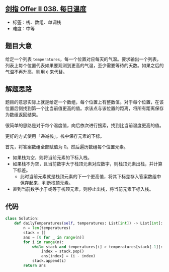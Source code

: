 ## [剑指 Offer II 038. 每日温度](https://leetcode-cn.com/problems/iIQa4I/)

- 标签：栈、数组、单调栈
- 难度：中等

## 题目大意

给定一个列表 `temperatures`，每一个位置对应每天的气温。要求输出一个列表，列表上每个位置代表如果要观测到更高的气温，至少需要等待的天数。如果之后的气温不再升高，则用 `0` 来代替。

## 解题思路

题目的意思实际上就是给定一个数组，每个位置上有整数值。对于每个位置，在该位置后侧找到第一个比当前值更高的值。求该点与该位置的距离，将所有距离保存为数组返回结果。

很简单的思路是对于每个温度值，向后依次进行搜索，找到比当前温度更高的值。

更好的方式使用「递减栈」。栈中保存元素的下标。

首先，将答案数组全部赋值为 0。然后遍历数组每个位置元素。

- 如果栈为空，则将当前元素的下标入栈。
- 如果栈不为空，且当前数字大于栈顶元素对应数字，则栈顶元素出栈，并计算下标差。
	- 此时当前元素就是栈顶元素的下一个更高值，将其下标差存入答案数组中保存起来，判断栈顶元素。
- 直到当前数字小于或等于栈顶元素，则停止出栈，将当前元素下标入栈。

## 代码

```Python
class Solution:
    def dailyTemperatures(self, temperatures: List[int]) -> List[int]:
        n = len(temperatures)
        stack = []
        ans = [0 for _ in range(n)]
        for i in range(n):
            while stack and temperatures[i] > temperatures[stack[-1]]:
                index = stack.pop()
                ans[index] = (i - index)
            stack.append(i)
        return ans
```

